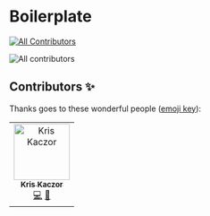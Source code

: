 # Boilerplate

[![All Contributors](https://img.shields.io/badge/all_contributors-1-orange.svg?style=flat-square)](#contributors)

<img alt="All contributors" src="https://img.shields.io/badge/all_contributors-1-orange.svg?style=flat-square">

## Contributors ✨

Thanks goes to these wonderful people ([emoji key](https://allcontributors.org/docs/en/emoji-key)):

<!-- ALL-CONTRIBUTORS-LIST:START - Do not remove or modify this section -->
<!-- prettier-ignore -->
<table><tr><td align="center"><a href="https://github.com/krzkaczor"><img src="https://avatars2.githubusercontent.com/u/1814312?v=4" width="100px;" alt="Kris Kaczor"/><br /><sub><b>Kris Kaczor</b></sub></a><br /><a href="https://github.com/krzkaczor/gha-playground/commits?author=krzkaczor" title="Code">💻</a> <a href="https://github.com/krzkaczor/gha-playground/commits?author=krzkaczor" title="Documentation">📖</a></td></tr></table>

<!-- ALL-CONTRIBUTORS-LIST:END -->
